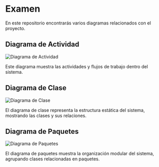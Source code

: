 # Examen

En este repositorio encontrarás varios diagramas relacionados con el proyecto.

## Diagrama de Actividad

![Diagrama de Actividad](Diagrama%20de%20actividad.png)

Este diagrama muestra las actividades y flujos de trabajo dentro del sistema.

## Diagrama de Clase

![Diagrama de Clase](Diagrama%20de%20clase.png)

El diagrama de clase representa la estructura estática del sistema, mostrando las clases y sus relaciones.

## Diagrama de Paquetes

![Diagrama de Paquetes](Diagrama%20de%20paquetes.png)

El diagrama de paquetes muestra la organización modular del sistema, agrupando clases relacionadas en paquetes.
